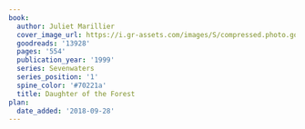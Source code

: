 ```yaml
---
book:
  author: Juliet Marillier
  cover_image_url: https://i.gr-assets.com/images/S/compressed.photo.goodreads.com/books/1343589988l/13928._SX98_.jpg
  goodreads: '13928'
  pages: '554'
  publication_year: '1999'
  series: Sevenwaters
  series_position: '1'
  spine_color: '#70221a'
  title: Daughter of the Forest
plan:
  date_added: '2018-09-28'
---
```

